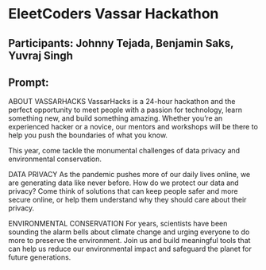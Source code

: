 # EleetCoders Vassar Hackathon

## Participants: Johnny Tejada, Benjamin Saks, Yuvraj Singh

## Prompt:
ABOUT VASSARHACKS
VassarHacks is a 24-hour hackathon and the perfect opportunity to meet people with a passion for technology, learn something new, and build something amazing. Whether you’re an experienced hacker or a novice, our mentors and workshops will be there to help you push the boundaries of what you know.

This year, come tackle the monumental challenges of data privacy and environmental conservation.

DATA PRIVACY
As the pandemic pushes more of our daily lives online, we are generating data like never before. How do we protect our data and privacy? Come think of solutions that can keep people safer and more secure online, or help them understand why they should care about their privacy.

ENVIRONMENTAL CONSERVATION
For years, scientists have been sounding the alarm bells about climate change and urging everyone to do more to preserve the environment. Join us and build meaningful tools that can help us reduce our environmental impact and safeguard the planet for future generations.
